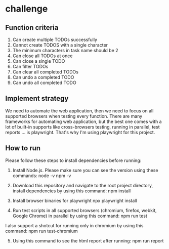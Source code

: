 # challenge

## Function criteria
1. Can create multiple TODOs successfully
2. Cannot create TODOS with a single character
3. The minimum characters in task name should be 2
4. Can close all TODOs at once
5. Can close a single TODO
6. Can filter TODOs
7. Can clear all completed TODOs
8. Can undo a completed TODO
9. Can undo all completed TODO

## Implement strategy
We need to automate the web application, then we need to focus on all supported browsers when testing every function. There are many frameworks for automating web application, but the best one comes with a lot of built-in supports like cross-browsers testing, running in parallel, test reports ... is playwright. That's why I'm using playwright for this project.

## How to run
Please follow these steps to install dependencies before running:
1. Install Node.js. Please make sure you can see the version using these commands:
    node -v
    npm -v

2. Download this repository and navigate to the root project directory, install dependencies by using this command:
    npm install

3. Install browser binaries for playwright
    npx playwright install

4. Run test scripts in all supported browsers (chromium, firefox, webkit, Google Chrome) in parallel by using this command:
    npm run test

I also support a shotcut for running only in chromium by using this command:
    npm run test-chromium

5. Using this command to see the html report after running:
    npm run report
